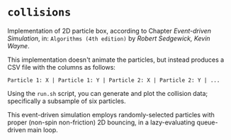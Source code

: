 # `collisions`

Implementation of 2D particle box, according to Chapter *Event-driven
Simulation*, in: `Algorithms (4th edition)` by *Robert Sedgewick, Kevin Wayne*.

This implementation doesn't animate the particles, but instead produces a CSV
file with the columns as follows:

```
Particle 1: X | Particle 1: Y | Particle 2: X | Particle 2: Y | ...
```

Using the `run.sh` script, you can generate and plot the collision data;
specifically a subsample of six particles.

This event-driven simulation employs randomly-selected particles with proper
(non-spin non-friction) 2D bouncing, in a lazy-evaluating queue-driven main
loop.
